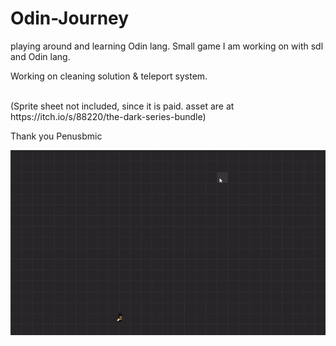 # Odin-Journey
playing around and learning Odin lang.
Small game I am working on with sdl and Odin lang.

Working on cleaning solution & teleport system.

<br/>
(Sprite sheet not included, since it is paid. asset are at https://itch.io/s/88220/the-dark-series-bundle)

Thank you Penusbmic


![](https://github.com/KDahir247/Odin-Journey/blob/main/visual/teleport_roll.gif)
